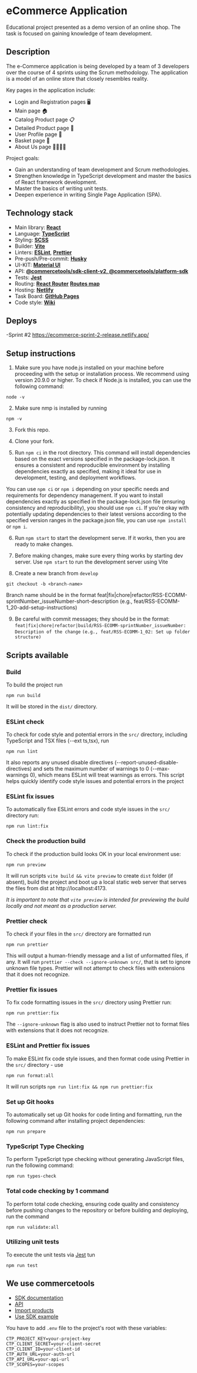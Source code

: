 # eCommerce Application

Educational project presented as a demo version of an online shop. The task is focused on gaining knowledge of team development.

## Description

The e-Commerce application is being developed by a team of 3 developers over the course of 4 sprints using the Scrum methodology.
The application is a model of an online store that closely resembles reality.

Key pages in the application include:

- Login and Registration pages 🖥️
- Main page 🏠
- Catalog Product page 📋
- Detailed Product page 🔎
- User Profile page 👤
- Basket page 🛒
- About Us page 🙋‍♂️🙋‍♀️

Project goals:

- Gain an understanding of team development and Scrum methodologies.
- Strengthen knowledge in TypeScript development and master the basics of React framework development.
- Master the basics of writing unit tests.
- Deepen experience in writing Single Page Application (SPA).

## Technology stack

- Main library: [**React**](https://react.dev/)
- Language: [**TypeScript**](https://www.typescriptlang.org/)
- Styling: [**SCSS**](https://sass-lang.com/)
- Builder: [**Vite**](https://vitejs.dev/)
- Linters: [**ESLint**](https://eslint.org/), [**Prettier**](https://prettier.io/)
- Pre-push/Pre-commit: [**Husky**](https://typicode.github.io/husky/)
- UI-KIT: [**Material UI**](https://mui.com/material-ui/)
- API: [**@commercetools/sdk-client-v2, @commercetools/platform-sdk**](https://docs.commercetools.com/sdk/javascript-sdk)
- Tests: [**Jest**](https://jestjs.io/)
- Routing: [**React Router**](https://reactrouter.com/en/main) [**Routes map**]()
- Hosting: [**Netlify**](https://www.netlify.com/)
- Task Board: [**GitHub Pages**](https://github.com/users/Maksim99745/projects/2/views/1)
- Code style: [**Wiki**]()

## Deploys

-Sprint #2
https://ecommerce-sprint-2-release.netlify.app/

## Setup instructions

1. Make sure you have node.js installed on your machine before proceeding with the setup or installation process.
   We recommend using version 20.9.0 or higher. To check if Node.js is installed, you can use the following command:

```
node -v
```

2. Make sure nmp is installed by running

```
npm -v
```

3. Fork this repo.

4. Clone your fork.

5. Run `npm ci` in the root directory. This command will install dependencies based on the exact versions specified in the package-lock.json. It ensures a consistent and reproducible environment by installing dependencies exactly as specified, making it ideal for use in development, testing, and deployment workflows.

You can use `npm ci` or `npm i` depending on your specific needs and requirements for dependency management.
If you want to install dependencies exactly as specified in the package-lock.json file (ensuring consistency and reproducibility), you should use `npm ci`.
If you're okay with potentially updating dependencies to their latest versions according to the specified version ranges in the package.json file, you can use `npm install` or `npm i`.

6. Run `npm start` to start the development serve. If it works, then you are ready to make changes.

7. Before making changes, make sure every thing works by starting dev server. Use `npm start` to run the development server using Vite

8. Create a new branch from `develop`

```
git checkout -b <branch-name>
```

Branch name should be in the format feat|fix|chore|refactor/RSS-ECOMM-sprintNumber_issueNumber-short-description
(e.g., feat/RSS-ECOMM-1_20-add-setup-instructions)

9. Be careful with commit messages; they should be in the format:
   `feat|fix|chore|refactor|build/RSS-ECOMM-sprintNumber_issueNumber: Description of the change`
   `(e.g., feat/RSS-ECOMM-1_02: Set up folder structure)`

## Scripts available

### Build

To build the project run

```
npm run build
```

It will be stored in the `dist/` directory.

### ESLint check

To check for code style and potential errors in the `src/` directory, including TypeScript and TSX files (--ext ts,tsx), run

```
npm run lint
```

It also reports any unused disable directives (--report-unused-disable-directives) and sets the maximum number of warnings to 0 (--max-warnings 0), which means ESLint will treat warnings as errors. This script helps quickly identify code style issues and potential errors in the project

### ESLint fix issues

To automatically fixe ESLint errors and code style issues in the `src/` directory run:

```
npm run lint:fix
```

### Check the production build

To check if the production build looks OK in your local environment use:

```
npm run preview
```

It will run scripts `vite build && vite preview` to create `dist` folder (if absent), build the project and boot up a local static web server that serves the files from dist at http://localhost:4173.

_It is important to note that `vite preview` is intended for previewing the build locally and not meant as a production server._

### Prettier check

To check if your files in the `src/` directory are formatted run

```
npm run prettier
```

This will output a human-friendly message and a list of unformatted files, if any.
It will run `prettier --check --ignore-unknown src/`, that is set to ignore unknown file types. Prettier will not attempt to check files with extensions that it does not recognize.

### Prettier fix issues

To fix code formatting issues in the `src/` directory using Prettier run:

```
npm run prettier:fix
```

The `--ignore-unknown` flag is also used to instruct Prettier not to format files with extensions that it does not recognize.

### ESLint and Prettier fix issues

To make ESLint fix code style issues, and then format code using Prettier in the `src/` directory - use

```
npm run format:all
```

It will run scripts `npm run lint:fix && npm run prettier:fix`

### Set up Git hooks

To automatically set up Git hooks for code linting and formatting, run the following command after installing project dependencies:

```
npm run prepare
```

### TypeScript Type Checking

To perform TypeScript type checking without generating JavaScript files, run the following command:

```
npm run types-check
```

### Total code checking by 1 command

To perform total code checking, ensuring code quality and consistency before pushing changes to the repository or before building and deploying, run the command

```
npm run validate:all
```

### Utilizing unit tests

To execute the unit tests via [Jest](https://jestjs.io) tun

```
npm run test
```

## We use commercetools

- [SDK documentation](https://docs.commercetools.com/sdk/javascript-sdk)
- [API](https://docs.commercetools.com/api)
- [Import products](https://docs.commercetools.com/merchant-center/import-products)
- [Use SDK example](https://github.com/commercetools/commercetools-ts-sdk-template)

You have to add `.env` file to the project's root with these variables:

```env
CTP_PROJECT_KEY=your-project-key
CTP_CLIENT_SECRET=your-client-secret
CTP_CLIENT_ID=your-client-id
CTP_AUTH_URL=your-auth-url
CTP_API_URL=your-api-url
CTP_SCOPES=your-scopes
```
